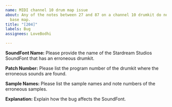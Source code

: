 ```yaml
---
name: MIDI channel 10 drum map issue
about: Any of the notes between 27 and 87 on a channel 10 drumkit do not use the GS
  base map.
title: "[204]"
labels: Bug
assignees: LoveBodhi

---
```


**SoundFont Name:**
Please provide the name of the Stardream Studios SoundFont that has an erroneous drumkit.

**Patch Number:**
Please list the program number of the drumkit where the erroneous sounds are found.

**Sample Names:**
Please list the sample names and note numbers of the erroneous samples.

**Explanation:**
Explain how the bug affects the SoundFont.
